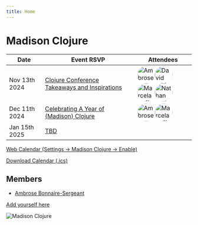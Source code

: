 ```yaml
---
title: Home
---
```


# Madison Clojure

<!--◊(events-table-->
| Date | Event RSVP | Attendees |
| ------------- | ------------- | ------------- |
|Nov 13th 2024|[Clojure Conference Takeaways and Inspirations](https://github.com/orgs/madclj/discussions/6)|<a href="https://github.com/frenchy64" title="Ambrose Bonnaire-Sergeant"><img src="https://avatars.githubusercontent.com/u/287396?u=2aa22e9ddcc23256939aa36dbd3ca60f3e260e69&v=4" alt="Ambrose Bonnaire-Sergeant" style="height:3em;display: inline-block; position: relative; overflow: hidden; border-radius: 50%;"/></a><a href="https://github.com/djwhitt" title="David Whittington"><img src="https://avatars.githubusercontent.com/u/1110?v=4" alt="David Whittington" style="height:3em;display: inline-block; position: relative; overflow: hidden; border-radius: 50%;"/></a><a href="https://github.com/mpoffald" title="Marcela Poffald"><img src="https://avatars.githubusercontent.com/u/30735158?u=9a45262cf6923c0571e20d5680d9d9b54b1f6219&v=4" alt="Marcela Poffald" style="height:3em;display: inline-block; position: relative; overflow: hidden; border-radius: 50%;"/></a><a href="https://github.com/soniccyclone" title="Nathan Barlow"><img src="https://avatars.githubusercontent.com/u/22117232?u=9e7b3e815b3ac091ab4b460f6344439c75ac243b&v=4" alt="Nathan Barlow" style="height:3em;display: inline-block; position: relative; overflow: hidden; border-radius: 50%;"/></a>|
|Dec 11th 2024|[Celebrating A Year of (Madison) Clojure](https://github.com/orgs/madclj/discussions/7)|<a href="https://github.com/frenchy64" title="Ambrose Bonnaire-Sergeant"><img src="https://avatars.githubusercontent.com/u/287396?u=2aa22e9ddcc23256939aa36dbd3ca60f3e260e69&v=4" alt="Ambrose Bonnaire-Sergeant" style="height:3em;display: inline-block; position: relative; overflow: hidden; border-radius: 50%;"/></a><a href="https://github.com/mpoffald" title="Marcela Poffald"><img src="https://avatars.githubusercontent.com/u/30735158?u=9a45262cf6923c0571e20d5680d9d9b54b1f6219&v=4" alt="Marcela Poffald" style="height:3em;display: inline-block; position: relative; overflow: hidden; border-radius: 50%;"/></a>|
| Jan 15th 2025 | [TBD](https://www.meetup.com/madison-clojure-meetup/events/304256375) |
<!--events-table)◊-->

[Web Calendar (Settings -> Madison Clojure -> Enable)](https://invertisment.gitlab.io/cljcalendar/)

[Download Calendar (.ics)](events.ics)


<!--
| Oct 25th 2024 | (Past) [Clojure/conj Community Day](https://www.meetup.com/madison-clojure-meetup/events/301052487/) ([agenda in Central time](#clojureconj-2024-community-day)) |
| Sep 11th 2024 | (Past) [Talk: The Wonders of Abstraction, Eric Normand](https://www.meetup.com/madison-clojure-meetup/events/301041832/) |
| 2024-08-07 | (Past) [Talk: Reconsidering Malli Scope, by Ambrose Bonnaire-Sergeant](https://www.meetup.com/madison-clojure-meetup/events/302380344/) |
| Aug 29th 2024 | (Past) [Talk: TBA, by Ambrose Bonnaire-Sergeant](https://www.meetup.com/madison-clojure-meetup/events/302948127) |
| 2024-10-02 | TBD |
| 2024-11-06 | TBD |
| 2024-12-04 | TBD |
-->

## Members

- [Ambrose Bonnaire-Sergeant](https://ambrosebs.com/)

[Add yourself here](https://github.com/madclj/madclj.com)

![Madison Clojure](images/madclj-logo.jpg)